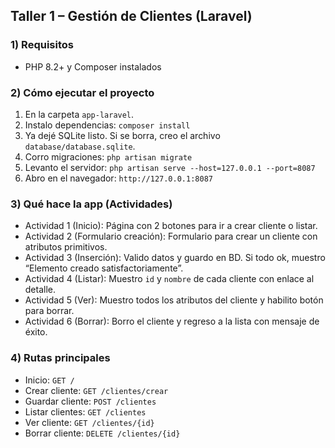 ## Taller 1 – Gestión de Clientes (Laravel)

### 1) Requisitos
- PHP 8.2+ y Composer instalados

### 2) Cómo ejecutar el proyecto
1. En la carpeta `app-laravel`.
2. Instalo dependencias: `composer install`
3. Ya dejé SQLite listo. Si se borra, creo el archivo `database/database.sqlite`.
4. Corro migraciones: `php artisan migrate`
5. Levanto el servidor: `php artisan serve --host=127.0.0.1 --port=8087`
6. Abro en el navegador: `http://127.0.0.1:8087`

### 3) Qué hace la app (Actividades)
- Actividad 1 (Inicio): Página con 2 botones para ir a crear cliente o listar.
- Actividad 2 (Formulario creación): Formulario para crear un cliente con atributos primitivos.
- Actividad 3 (Inserción): Valido datos y guardo en BD. Si todo ok, muestro “Elemento creado satisfactoriamente”.
- Actividad 4 (Listar): Muestro `id` y `nombre` de cada cliente con enlace al detalle.
- Actividad 5 (Ver): Muestro todos los atributos del cliente y habilito botón para borrar.
- Actividad 6 (Borrar): Borro el cliente y regreso a la lista con mensaje de éxito.

### 4) Rutas principales
- Inicio: `GET /`
- Crear cliente: `GET /clientes/crear`
- Guardar cliente: `POST /clientes`
- Listar clientes: `GET /clientes`
- Ver cliente: `GET /clientes/{id}`
- Borrar cliente: `DELETE /clientes/{id}`
